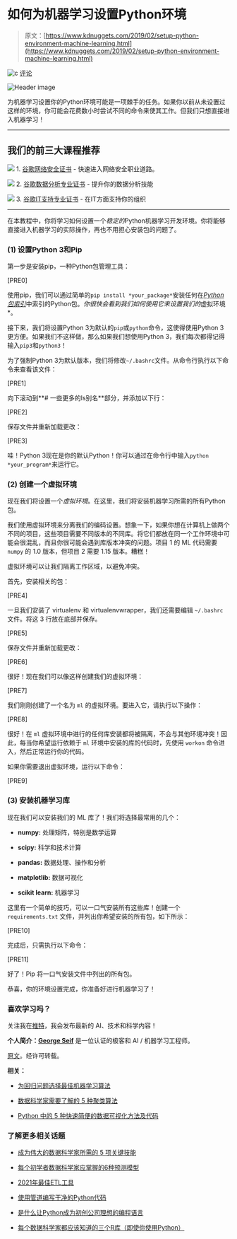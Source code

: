 # 如何为机器学习设置Python环境

> 原文：[https://www.kdnuggets.com/2019/02/setup-python-environment-machine-learning.html](https://www.kdnuggets.com/2019/02/setup-python-environment-machine-learning.html)

![c](../Images/3d9c022da2d331bb56691a9617b91b90.png) [评论](#comments)

![Header image](../Images/7bae1bb29491cd1ca0909193a110506c.png)

为机器学习设置你的Python环境可能是一项棘手的任务。如果你以前从未设置过这样的环境，你可能会花费数小时尝试不同的命令来使其工作。但我们只想直接进入机器学习！

* * *

## 我们的前三大课程推荐

![](../Images/0244c01ba9267c002ef39d4907e0b8fb.png) 1\. [谷歌网络安全证书](https://www.kdnuggets.com/google-cybersecurity) - 快速进入网络安全职业道路。

![](../Images/e225c49c3c91745821c8c0368bf04711.png) 2\. [谷歌数据分析专业证书](https://www.kdnuggets.com/google-data-analytics) - 提升你的数据分析技能

![](../Images/0244c01ba9267c002ef39d4907e0b8fb.png) 3\. [谷歌IT支持专业证书](https://www.kdnuggets.com/google-itsupport) - 在IT方面支持你的组织

* * *

在本教程中，你将学习如何设置一个*稳定的*Python机器学习开发环境。你将能够直接进入机器学习的实际操作，再也不用担心安装包的问题了。

### (1) 设置Python 3和Pip

第一步是安装pip，一种Python包管理工具：

[PRE0]

使用pip，我们可以通过简单的`pip install *your_package*`安装任何在[*Python包索引*](https://pypi.org/)中索引的Python包。*你很快会看到我们如何使用它来设置我们的*虚拟环境*。 

接下来，我们将设置Python 3为默认的`pip`或`python`命令，这使得使用Python 3更方便。如果我们不这样做，那么如果我们想使用Python 3，我们每次都得记得输入`pip3`和`python3`！

为了强制Python 3为默认版本，我们将修改`~/.bashrc`文件。从命令行执行以下命令来查看该文件：

[PRE1]

向下滚动到**# 一些更多的ls别名**部分，并添加以下行：

[PRE2]

保存文件并重新加载更改：

[PRE3]

哇！Python 3现在是你的默认Python！你可以通过在命令行中输入`python *your_program*`来运行它。

### (2) 创建一个虚拟环境

现在我们将设置一个*虚拟环境*。在这里，我们将安装机器学习所需的所有Python包。

我们使用虚拟环境来分离我们的编码设置。想象一下，如果你想在计算机上做两个不同的项目，这些项目需要不同版本的不同库。将它们都放在同一个工作环境中可能会很混乱，而且你很可能会遇到库版本冲突的问题。项目 1 的 ML 代码需要 `numpy` 的 1.0 版本，但项目 2 需要 1.15 版本。糟糕！

虚拟环境可以让我们隔离工作区域，以避免冲突。

首先，安装相关的包：

[PRE4]

一旦我们安装了 virtualenv 和 virtualenvwrapper，我们还需要编辑 `~/.bashrc` 文件。将这 3 行放在底部并保存。

[PRE5]

保存文件并重新加载更改：

[PRE6]

很好！现在我们可以像这样创建我们的虚拟环境：

[PRE7]

我们刚刚创建了一个名为 `ml` 的虚拟环境。要进入它，请执行以下操作：

[PRE8]

很好！在 `ml` 虚拟环境中进行的任何库安装都将被隔离，不会与其他环境冲突！因此，每当你希望运行依赖于 `ml` 环境中安装的库的代码时，先使用 `workon` 命令进入，然后正常运行你的代码。

如果你需要退出虚拟环境，运行以下命令：

[PRE9]

### (3) 安装机器学习库

现在我们可以安装我们的 ML 库了！我们将选择最常用的几个：

+   **numpy:** 处理矩阵，特别是数学运算

+   **scipy:** 科学和技术计算

+   **pandas:** 数据处理、操作和分析

+   **matplotlib:** 数据可视化

+   **scikit learn:** 机器学习

这里有一个简单的技巧，可以一口气安装所有这些库！创建一个 `requirements.txt` 文件，并列出你希望安装的所有包，如下所示：

[PRE10]

完成后，只需执行以下命令：

[PRE11]

好了！Pip 将一口气安装文件中列出的所有包。

恭喜，你的环境设置完成，你准备好进行机器学习了！

### 喜欢学习吗？

关注我在[推特](https://twitter.com/GeorgeSeif94)，我会发布最新的 AI、技术和科学内容！

**个人简介：[George Seif](https://towardsdatascience.com/@george.seif94)** 是一位认证的极客和 AI / 机器学习工程师。

[原文](https://towardsdatascience.com/how-to-setup-a-python-environment-for-machine-learning-354d6c29a264)。经许可转载。

**相关：**

+   [为回归问题选择最佳机器学习算法](/2018/08/selecting-best-machine-learning-algorithm-regression-problem.html)

+   [数据科学家需要了解的 5 种聚类算法](/2018/06/5-clustering-algorithms-data-scientists-need-know.html)

+   [Python 中的 5 种快速简便的数据可视化方法及代码](/2018/07/5-quick-easy-data-visualizations-python-code.html)

### 了解更多相关话题

+   [成为伟大的数据科学家所需的 5 项关键技能](https://www.kdnuggets.com/2021/12/5-key-skills-needed-become-great-data-scientist.html)

+   [每个初学者数据科学家应掌握的6种预测模型](https://www.kdnuggets.com/2021/12/6-predictive-models-every-beginner-data-scientist-master.html)

+   [2021年最佳ETL工具](https://www.kdnuggets.com/2021/12/mozart-best-etl-tools-2021.html)

+   [使用管道编写干净的Python代码](https://www.kdnuggets.com/2021/12/write-clean-python-code-pipes.html)

+   [是什么让Python成为初创公司理想的编程语言](https://www.kdnuggets.com/2021/12/makes-python-ideal-programming-language-startups.html)

+   [每个数据科学家都应该知道的三个R库（即使你使用Python）](https://www.kdnuggets.com/2021/12/three-r-libraries-every-data-scientist-know-even-python.html)
